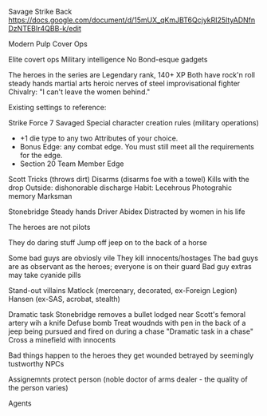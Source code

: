 Savage Strike Back
https://docs.google.com/document/d/15mUX_qKmJBT6QcjykRI25ltyADNfnDzNTEBIr4QBB-k/edit

Modern Pulp Cover Ops


Elite covert ops 
Military intelligence
No Bond-esque gadgets


The heroes in the series are Legendary rank, 140+ XP
Both have 
rock'n roll
steady hands
martial arts
heroic
nerves of steel
improvisational fighter
Chivalry: "I can't leave the women behind."







Existing settings to reference:


Strike Force 7 Savaged
Special character creation rules (military operations)


* +1 die type to any two Attributes of your choice.
* Bonus Edge: any combat edge. You must still meet all the requirements for the edge.
* Section 20 Team Member Edge



Scott
Tricks (throws dirt)
Disarms (disarms foe with a towel)
Kills with the drop
Outside: dishonorable discharge
Habit: Lecehrous
Photograhic memory
Marksman





Stonebridge
Steady hands
Driver
Abidex
Distracted by women in his life 

The heroes are not pilots

They do daring stuff
Jump off jeep on to the back of a horse

Some bad guys are obviosly vile
They kill innocents/hostages
The bad guys are as observant as the heroes; everyone is on their guard
Bad guy extras may take cyanide pills

Stand-out villains
Matlock (mercenary, decorated, ex-Foreign Legion)
Hansen (ex-SAS, acrobat, stealth)



Dramatic task
Stonebridge removes a bullet lodged near Scott's femoral artery wih a knife
Defuse bomb
Treat woudnds with pen in the back of a jeep being pursued and fired on during a chase
"Dramatic task in a chase"
Cross a minefield with innocents


Bad things happen to the heroes
they get wounded
betrayed by seemingly tustworthy NPCs

Assignemnts
protect person (noble doctor of arms dealer - the quality of the person varies)

Agents 